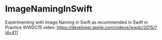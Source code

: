 # ImageNamingInSwift
Experimenting with Image Naming in Swift as recommended in Swift in Practice WWDC15 video: https://developer.apple.com/videos/wwdc/2015/?id=411
